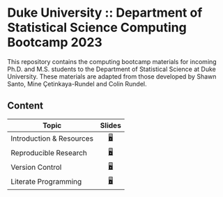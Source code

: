 # Duke University :: Department of Statistical Science Computing Bootcamp 2023

This repository contains the computing bootcamp materials for incoming
Ph.D. and M.S. students to the Department of Statistical Science at
Duke University. These materials are adapted from those developed by Shawn Santo,
Mine Çetinkaya-Rundel and Colin Rundel.

## Content

| Topic                           | Slides                                                           |
|---------------------------------|:----------------------------------------------------------------:|
| Introduction & Resources        | [:desktop_computer:](https://dukestatsci.github.io/computing_bootcamp_2023/slides/01_introduction_and_resources.html) |
| Reproducible Research           | [:desktop_computer:](https://dukestatsci.github.io/computing_bootcamp_2023/slides/02_reproducible_research.html)      |
| Version Control                 | [:desktop_computer:](https://dukestatsci.github.io/computing_bootcamp_2023/slides/03_version_control.html)            |
| Literate Programming            | [:desktop_computer:](https://dukestatsci.github.io/computing_bootcamp_2023/slides/04_literate_programming.html)      |

